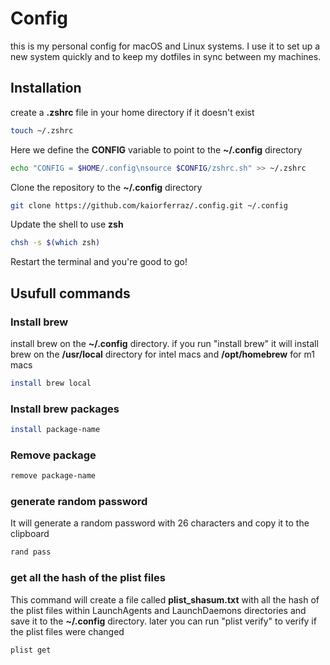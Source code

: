 # Config

this is my personal config for macOS and Linux systems. I use it to set up a new system quickly and to keep my dotfiles in sync between my machines.

## Installation

create a <b>.zshrc</b> file in your home directory if it doesn't exist
```bash
touch ~/.zshrc
```

Here we define the <b>CONFIG</b> variable to point to the <b>~/.config</b> directory
```bash
echo "CONFIG = $HOME/.config\nsource $CONFIG/zshrc.sh" >> ~/.zshrc
```
Clone the repository to the <b>~/.config</b> directory
```bash
git clone https://github.com/kaiorferraz/.config.git ~/.config
```
Update the shell to use <b>zsh</b>
```bash
chsh -s $(which zsh)
```
Restart the terminal and you're good to go!

## Usufull commands

### Install brew

install brew on the <b>~/.config</b> directory. if you run "install brew" it will install brew on the <b>/usr/local</b> directory for intel macs and <b>/opt/homebrew</b> for m1 macs
```bash
install brew local
```

### Install brew packages
```bash
install package-name
```

### Remove package
```bash
remove package-name
```

### generate random password
It will generate a random password with 26 characters and copy it to the clipboard
```bash
rand pass
```

### get all the hash of the plist files
This command will create a file called <b>plist_shasum.txt</b> with all the hash of the plist files within LaunchAgents and LaunchDaemons directories and save it to the <b>~/.config</b> directory. later you can run "plist verify" to verify if the plist files were changed

```bash
plist get
```